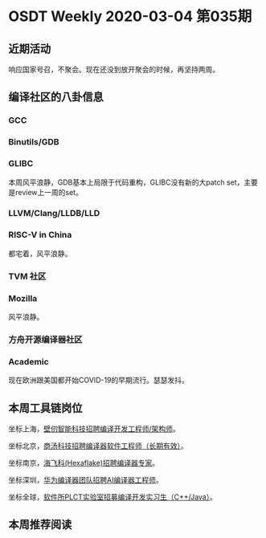 # OSDT Weekly 2020-03-04 第035期

## 近期活动

响应国家号召，不聚会。现在还没到放开聚会的时候，再坚持两周。

## 编译社区的八卦信息

### GCC




### Binutils/GDB



### GLIBC

本周风平浪静，GDB基本上局限于代码重构，GLIBC没有新的大patch set，主要是review上一周的set。

### LLVM/Clang/LLDB/LLD


### RISC-V in China

都宅着，风平浪静。

### TVM 社区


### Mozilla

风平浪静。

### 方舟开源编译器社区

### Academic

现在欧洲跟美国都开始COVID-19的早期流行。瑟瑟发抖。

## 本周工具链岗位

坐标上海，[壁仞智能科技招聘编译开发工程师/架构师](https://mp.weixin.qq.com/s/Gy6mBjGVyew7JiV6NZDZMA)。

坐标北京，[商汤科技招聘编译器软件工程师（长期有效）](https://mp.weixin.qq.com/s/rCccNDAPvivVgUw8pkrOLg)。

坐标南京，[海飞科(Hexaflake)招聘编译器专家](https://mp.weixin.qq.com/s/MnauRlovF7dNzYUe8gy1AQ)。

坐标深圳，[华为编译器团队招聘AI编译器工程师](https://mp.weixin.qq.com/s/Cn4Gn7r4od9z3PFobVyRXw)。

坐标全球，[软件所PLCT实验室招募编译开发实习生（C++/Java）](https://github.com/isrc-cas/PLCT-Weekly/blob/master/open-positions.md)。

## 本周推荐阅读
